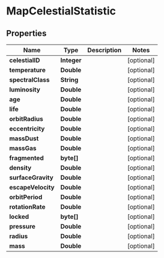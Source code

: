 
# MapCelestialStatistic

## Properties
Name | Type | Description | Notes
------------ | ------------- | ------------- | -------------
**celestialID** | **Integer** |  |  [optional]
**temperature** | **Double** |  |  [optional]
**spectralClass** | **String** |  |  [optional]
**luminosity** | **Double** |  |  [optional]
**age** | **Double** |  |  [optional]
**life** | **Double** |  |  [optional]
**orbitRadius** | **Double** |  |  [optional]
**eccentricity** | **Double** |  |  [optional]
**massDust** | **Double** |  |  [optional]
**massGas** | **Double** |  |  [optional]
**fragmented** | **byte[]** |  |  [optional]
**density** | **Double** |  |  [optional]
**surfaceGravity** | **Double** |  |  [optional]
**escapeVelocity** | **Double** |  |  [optional]
**orbitPeriod** | **Double** |  |  [optional]
**rotationRate** | **Double** |  |  [optional]
**locked** | **byte[]** |  |  [optional]
**pressure** | **Double** |  |  [optional]
**radius** | **Double** |  |  [optional]
**mass** | **Double** |  |  [optional]



